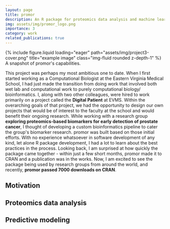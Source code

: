 ```yaml
---
layout: page
title: promor
description: An R package for proteomics data analysis and machine learning based predictive modeling
img: assets/img/promor_logo.png
importance: 3
category: work
related_publications: true
---
```


<div class="row">
    <div class="col-sm mt-3 mt-md-0">
        {% include figure.liquid loading="eager" path="assets/img/project3-cover.png" title="example image" class="img-fluid rounded z-depth-1" %}
    </div>
</div>
<div class="caption">
    A snapshot of promor's capabilities.
</div>

This project was perhaps my most ambitious one to date. When I first started working as a Computational Biologist at the Eastern Virginia Medical School, I had just made the transition from doing work that
involved both wet lab and computational work to purely computational biology/ bioinformatics. I, along with two other colleagues, were hired to work primarily on a project called the **Digital Patient** 
at EVMS. Within the overarching goals of that project, we had the opportunity to design our own projects that would be of interest to the faculty at the school and would benefit their ongoing research. 
While working with a research group **exploring proteomics-based biomarkers for early detection of prostate cancer**, I thought of developing a custom bioinformatics pipeline to cater the group's biomarker 
research. promor was built based on those initial efforts. With no experience whatsoever in software development of any kind, let alone R package development, I had a lot to learn about the best practices
 in the process. Looking back, I am surprised at how quickly the package came together -  within just a few short months, promor made it to CRAN and a publication was in the works. Now, I am excited to see
 the package being used by research groups from around the world, and recently, **promor passed 7000 downloads on CRAN**. 

## Motivation


## Proteomics data analysis


## Predictive modeling



